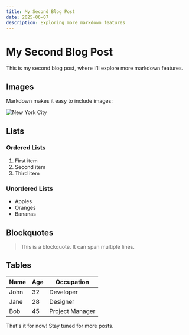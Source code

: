 ```yaml
---
title: My Second Blog Post
date: 2025-06-07
description: Exploring more markdown features
---
```


# My Second Blog Post

This is my second blog post, where I'll explore more markdown features.

## Images

Markdown makes it easy to include images:

![New York City](/src/assets/images/nyc.jpg)

## Lists

### Ordered Lists

1. First item
2. Second item
3. Third item

### Unordered Lists

- Apples
- Oranges
- Bananas

## Blockquotes

> This is a blockquote.
> It can span multiple lines.

## Tables

| Name    | Age | Occupation    |
|---------|-----|---------------|
| John    | 32  | Developer     |
| Jane    | 28  | Designer      |
| Bob     | 45  | Project Manager |

That's it for now! Stay tuned for more posts.

